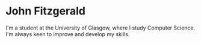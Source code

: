 # John Fitzgerald

I'm a student at the University of Glasgow, where I study Computer Science. I'm always keen to improve and develop my skills.

